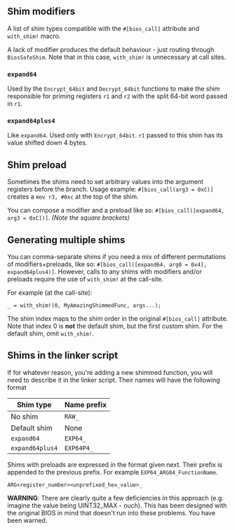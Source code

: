 ## Shim modifiers
A list of shim types compatible with the `#[bios_call]` attribute and `with_shim!` macro.

A lack of modifier produces the default behaviour - just routing through `BiosSafeShim`. Note that in this case, `with_shim!` is unnecessary at call sites.

### `expand64`
Used by the `Encrypt_64bit` and `Decrypt_64bit` functions to make the shim responsible for priming registers `r1` and `r2` with the split 64-bit word passed in `r1`.

### `expand64plus4`
Like `expand64`. Used only with `Encrypt_64bit`. `r1` passed to this shim has its value shifted down 4 bytes.

## Shim preload
Sometimes the shims need to set arbitrary values into the argument registers before the branch.
Usage example: `#[bios_call(arg3 = 0xC)]` creates a `mov r3, #0xc` at the top of the shim.

You can compose a modifier and a preload like so: `#[bios_call([expand64, arg3 = 0xC])]`.
_(Note the square brackets)_

## Generating multiple shims
You can comma-separate shims if you need a mix of different permutations of modifiers+preloads, like so: `#[bios_call([expand64, arg0 = 0x4], expand64plus4)]`.
However, calls to any shims with modifiers and/or preloads require the use of `with_shim!` at the call-site.

For example (at the call-site):
```
_ = with_shim!(0, MyAmazingShimmedFunc, args...);
```

The shim index maps to the shim order in the original `#[bios_call]` attribute.
Note that index 0 is **not** the default shim, but the first custom shim. For the default shim, omit `with_shim!`.

## Shims in the linker script

If for whatever reason, you're adding a new shimmed function, you will need to describe it in the linker script.
Their names will have the following format

Shim type       | Name prefix |
--------------- | ----------- |
No shim         | `RAW_`      |
Default shim    | None        |
`expand64`      | `EXP64_`    |
`expand64plus4` | `EXP64P4_`  |

Shims with preloads are expressed in the format given next. Their prefix is appended to the previous prefix. For example `EXP64_ARG04_FunctionName`.

`ARG<register_number><unprefixed_hex_value>_`

**WARNING**: There are clearly quite a few deficiencies in this approach (e.g. imagine the value being UINT32_MAX - ouch). This has been designed with the original BIOS in mind that doesn't run into these problems. You have been warned.
